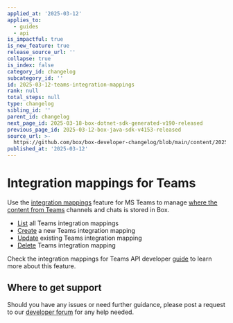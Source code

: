 ```yaml
---
applied_at: '2025-03-12'
applies_to:
  - guides
  - api
is_impactful: true
is_new_feature: true
release_source_url: ''
collapse: true
is_index: false
category_id: changelog
subcategory_id: ''
id: 2025-03-12-teams-integration-mappings
rank: null
total_steps: null
type: changelog
sibling_id: ''
parent_id: changelog
next_page_id: 2025-03-18-box-dotnet-sdk-generated-v190-released
previous_page_id: 2025-03-12-box-java-sdk-v4153-released
source_url: >-
  https://github.com/box/box-developer-changelog/blob/main/content/2025/03-12-teams-integration-mappings.md
published_at: '2025-03-12'
---
```

# Integration mappings for Teams

Use the [integration mappings][1] feature for MS Teams to manage [where the content
from Teams][2] channels and chats is stored in Box.

* [List][3] all Teams integration mappings
* [Create][4] a new Teams integration mapping
* [Update][5] existing Teams integration mapping
* [Delete][6] Teams integration mapping

Check the integration mappings for Teams API developer [guide][7] to learn more about this feature.

## Where to get support

Should you have any issues or need further guidance, please post a request to
our [developer forum][8] for any help needed.

[1]: r://integration-mapping-teams
[2]: https://support.box.com/hc/en-us/articles/360050737154-Assigning-a-Default-Box-Folder-to-a-Teams-Channel-or-Chat
[3]: r://get-integration-mappings-teams
[4]: r://post-integration-mappings-teams
[5]: r://put-integration-mappings-teams-id
[6]: r://delete-integration-mappings-teams-id
[7]: g://integration-mappings/teams-mappings/index
[8]: https://support.box.com/hc/en-us/community/topics/360001932973-Platform-and-Developer-Forum